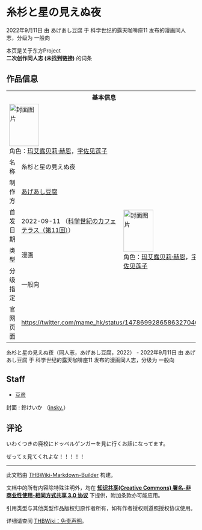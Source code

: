 # 糸杉と星の見えぬ夜

<!-- source html: G:\repos\THBWiki-Markdown-Builder\THBWikiMarkdown\Temp\main\3\3c\ns0%3A%E7%B3%B8%E6%9D%89%E3%81%A8%E6%98%9F%E3%81%AE%E8%A6%8B%E3%81%88%E3%81%AC%E5%A4%9C.html -->

2022年9月11日 由 あげあし豆腐 于 科学世纪的露天咖啡座11 发布的漫画同人志，分级为 一般向

本页是关于东方Project  
 **二次创作同人志 (未找到链接)** 的词条

## 作品信息

<table><tbody><tr><th colspan="3">基本信息</th></tr><tr><td class="cover-artwork-mobile" colspan="2"><a href="./文件-糸杉と星の見えぬ夜封面.jpg.md" class="image" title="封面图片"><img alt="封面图片" src="https://upload.thwiki.cc/thumb/9/95/%E7%B3%B8%E6%9D%89%E3%81%A8%E6%98%9F%E3%81%AE%E8%A6%8B%E3%81%88%E3%81%AC%E5%A4%9C%E5%B0%81%E9%9D%A2.jpg/79px-%E7%B3%B8%E6%9D%89%E3%81%A8%E6%98%9F%E3%81%AE%E8%A6%8B%E3%81%88%E3%81%AC%E5%A4%9C%E5%B0%81%E9%9D%A2.jpg" decoding="async" loading="lazy" width="79" height="112" srcset="https://upload.thwiki.cc/thumb/9/95/%E7%B3%B8%E6%9D%89%E3%81%A8%E6%98%9F%E3%81%AE%E8%A6%8B%E3%81%88%E3%81%AC%E5%A4%9C%E5%B0%81%E9%9D%A2.jpg/119px-%E7%B3%B8%E6%9D%89%E3%81%A8%E6%98%9F%E3%81%AE%E8%A6%8B%E3%81%88%E3%81%AC%E5%A4%9C%E5%B0%81%E9%9D%A2.jpg 1.5x, https://upload.thwiki.cc/thumb/9/95/%E7%B3%B8%E6%9D%89%E3%81%A8%E6%98%9F%E3%81%AE%E8%A6%8B%E3%81%88%E3%81%AC%E5%A4%9C%E5%B0%81%E9%9D%A2.jpg/159px-%E7%B3%B8%E6%9D%89%E3%81%A8%E6%98%9F%E3%81%AE%E8%A6%8B%E3%81%88%E3%81%AC%E5%A4%9C%E5%B0%81%E9%9D%A2.jpg 2x" data-file-width="1360" data-file-height="1920"></a><div class="cover-char">角色：<a href="./玛艾露贝莉·赫恩.md" title="玛艾露贝莉·赫恩">玛艾露贝莉·赫恩</a>，<a href="./宇佐见莲子.md" title="宇佐见莲子">宇佐见莲子</a></div></td>
</tr><tr><td class="label">名称</td><td colspan="2"> 糸杉と星の見えぬ夜 </td></tr><tr><td class="label">制作方</td><td><a href="./あげあし豆腐.md" title="あげあし豆腐">あげあし豆腐</a></td><td class="cover-artwork" rowspan="4" style="min-width:112px;"><a href="./文件-糸杉と星の見えぬ夜封面.jpg.md" class="image" title="封面图片"><img alt="封面图片" src="https://upload.thwiki.cc/thumb/9/95/%E7%B3%B8%E6%9D%89%E3%81%A8%E6%98%9F%E3%81%AE%E8%A6%8B%E3%81%88%E3%81%AC%E5%A4%9C%E5%B0%81%E9%9D%A2.jpg/79px-%E7%B3%B8%E6%9D%89%E3%81%A8%E6%98%9F%E3%81%AE%E8%A6%8B%E3%81%88%E3%81%AC%E5%A4%9C%E5%B0%81%E9%9D%A2.jpg" decoding="async" loading="lazy" width="79" height="112" srcset="https://upload.thwiki.cc/thumb/9/95/%E7%B3%B8%E6%9D%89%E3%81%A8%E6%98%9F%E3%81%AE%E8%A6%8B%E3%81%88%E3%81%AC%E5%A4%9C%E5%B0%81%E9%9D%A2.jpg/119px-%E7%B3%B8%E6%9D%89%E3%81%A8%E6%98%9F%E3%81%AE%E8%A6%8B%E3%81%88%E3%81%AC%E5%A4%9C%E5%B0%81%E9%9D%A2.jpg 1.5x, https://upload.thwiki.cc/thumb/9/95/%E7%B3%B8%E6%9D%89%E3%81%A8%E6%98%9F%E3%81%AE%E8%A6%8B%E3%81%88%E3%81%AC%E5%A4%9C%E5%B0%81%E9%9D%A2.jpg/159px-%E7%B3%B8%E6%9D%89%E3%81%A8%E6%98%9F%E3%81%AE%E8%A6%8B%E3%81%88%E3%81%AC%E5%A4%9C%E5%B0%81%E9%9D%A2.jpg 2x" data-file-width="1360" data-file-height="1920"></a><div class="cover-char">角色：<a href="./玛艾露贝莉·赫恩.md" title="玛艾露贝莉·赫恩">玛艾露贝莉·赫恩</a>，<a href="./宇佐见莲子.md" title="宇佐见莲子">宇佐见莲子</a></div></td>
</tr><tr><td class="label">首发日期</td><td>2022-09-11&#160;（<a href="/展会作品列表?e=%E7%A7%91%E5%AD%A6%E4%B8%96%E7%BA%AA%E7%9A%84%E9%9C%B2%E5%A4%A9%E5%92%96%E5%95%A1%E5%BA%A7%2311">科学世紀のカフェテラス（第11回）</a>）</td></tr><tr><td class="label">类型</td><td>漫画</td></tr><tr><td class="label">分级指定</td><td>一般向</td></tr>
<tr><td class="label">官网页面</td><td colspan="2"><a rel="nofollow" class="external free" href="https://twitter.com/mame_hk/status/1478699286586327040">https://twitter.com/mame_hk/status/1478699286586327040</a></td></tr></tbody></table>

糸杉と星の見えぬ夜（同人志，あげあし豆腐，2022） - 2022年9月11日 由 あげあし豆腐 于 科学世纪的露天咖啡座11 发布的漫画同人志，分级为 一般向

## Staff
- [豆彦](./豆彦.md)

封面
: 鈴けいか （[insky.](./insky..md)）


## 评论

  
いわくつきの廃校にドッペルゲンガーを見に行くお話になってます。  

ぜってぇ見てくれよな！！！！！
  


  
  

  





---

此文档由 [THBWiki-Markdown-Builder](https://github.com/Delsin-Yu/THBWiki-Markdown-Builder) 构建。

文档中的所有内容除特殊注明外，均在 [**知识共享(Creative Commons) 署名-非商业性使用-相同方式共享 3.0 协议**](https://creativecommons.org/licenses/by-sa/3.0/deed.zh-hans) 下提供，附加条款亦可能应用。

引用类型与其他类型作品版权归原作者所有，如有作者授权则遵照授权协议使用。

详细请查阅 [THBWiki：免责声明](https://thbwiki.cc/THBWiki:%E5%85%8D%E8%B4%A3%E5%A3%B0%E6%98%8E)。

